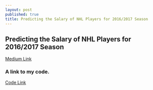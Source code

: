 ```yaml
---
layout: post
published: true
title: Predicting the Salary of NHL Players for 2016/2017 Season
---
```


## Predicting the Salary of NHL Players for 2016/2017 Season
[Medium Link](https://medium.com/@ivanabernstein/predicting-the-salary-of-nhl-players-for-2016-2017-season-e3c91167b88a)

### A link to my code.
[Code Link](https://colab.research.google.com/drive/1JT8AH1d7qLMCIfI1aPQNgwBtMdnVX113#scrollTo=mifyz7mruSQ5&uniqifier=3)

